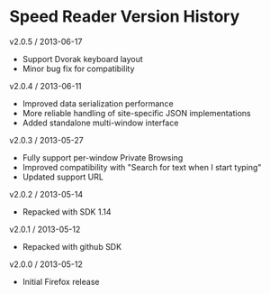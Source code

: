Speed Reader Version History
============================

v2.0.5 / 2013-06-17  
- Support Dvorak keyboard layout
- Minor bug fix for compatibility  

v2.0.4 / 2013-06-11  
- Improved data serialization performance
- More reliable handling of site-specific JSON implementations
- Added standalone multi-window interface

v2.0.3 / 2013-05-27  
- Fully support per-window Private Browsing
- Improved compatibility with "Search for text when I start typing"
- Updated support URL

v2.0.2 / 2013-05-14  
- Repacked with SDK 1.14  

v2.0.1 / 2013-05-12  
- Repacked with github SDK  

v2.0.0 / 2013-05-12  
- Initial Firefox release  
